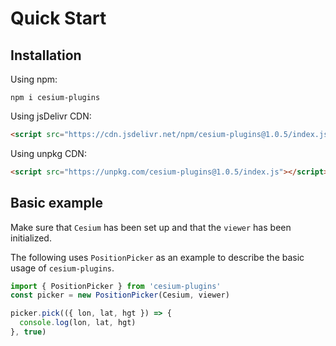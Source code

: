 # Quick Start

## Installation

Using npm:

```shell
npm i cesium-plugins
```

Using jsDelivr CDN:

```html
<script src="https://cdn.jsdelivr.net/npm/cesium-plugins@1.0.5/index.js"></script>
```

Using unpkg CDN:

```html
<script src="https://unpkg.com/cesium-plugins@1.0.5/index.js"></script>
```

## Basic example

Make sure that `Cesium` has been set up and that the `viewer` has been initialized.

The following uses `PositionPicker` as an example to describe the basic usage of `cesium-plugins`.

```javascript
import { PositionPicker } from 'cesium-plugins'
const picker = new PositionPicker(Cesium, viewer)

picker.pick(({ lon, lat, hgt }) => {
  console.log(lon, lat, hgt)
}, true)
```